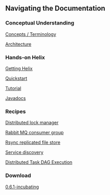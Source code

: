 <!---
Licensed to the Apache Software Foundation (ASF) under one
or more contributor license agreements.  See the NOTICE file
distributed with this work for additional information
regarding copyright ownership.  The ASF licenses this file
to you under the Apache License, Version 2.0 (the
"License"); you may not use this file except in compliance
with the License.  You may obtain a copy of the License at

  http://www.apache.org/licenses/LICENSE-2.0

Unless required by applicable law or agreed to in writing,
software distributed under the License is distributed on an
"AS IS" BASIS, WITHOUT WARRANTIES OR CONDITIONS OF ANY
KIND, either express or implied.  See the License for the
specific language governing permissions and limitations
under the License.
-->

Navigating the Documentation
----------------------------

### Conceptual Understanding

[Concepts / Terminology](./Concepts.html)

[Architecture](./Architecture.html)

### Hands-on Helix

[Getting Helix](./Building.html)

[Quickstart](./Quickstart.html)

[Tutorial](./Tutorial.html)

[Javadocs](http://helix.incubator.apache.org/javadocs/0.6.1-incubating/index.html)

### Recipes

[Distributed lock manager](./recipes/lock_manager.html)

[Rabbit MQ consumer group](./recipes/rabbitmq_consumer_group.html)

[Rsync replicated file store](./recipes/rsync_replicated_file_store.html)

[Service discovery](./recipes/service_discovery.html)

[Distributed Task DAG Execution](./recipes/task_dag_execution.html)

### Download

[0.6.1-incubating](./download.html)


